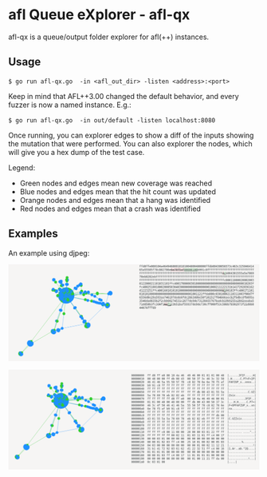 # afl Queue eXplorer - afl-qx

afl-qx is a queue/output folder explorer for afl(++) instances.

## Usage

```
$ go run afl-qx.go  -in <afl_out_dir> -listen <address>:<port>
```

Keep in mind that AFL++3.00 changed the default behavior, and every fuzzer is now a named instance. E.g.:

```
$ go run afl-qx.go  -in out/default -listen localhost:8080
```

Once running, you can explorer edges to show a diff of the inputs showing the mutation that were performed. You can also explorer the nodes, which will give you a hex dump of the test case.

Legend:

- Green nodes and edges mean new coverage was reached
- Blue nodes and edges mean that the hit count was updated
- Orange nodes and edges mean that a hang was identified
- Red nodes and edges mean that a crash was identified

## Examples


An example using djpeg:

![Diff View](https://github.com/murx-/afl-qx/blob/main/images/diff.png)

![Hexdump View](https://github.com/murx-/afl-qx/blob/main/images/hexdump.png)
